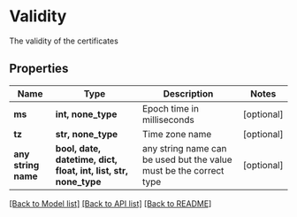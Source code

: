 # Validity

The validity of the certificates

## Properties
Name | Type | Description | Notes
------------ | ------------- | ------------- | -------------
**ms** | **int, none_type** | Epoch time in milliseconds | [optional] 
**tz** | **str, none_type** | Time zone name | [optional] 
**any string name** | **bool, date, datetime, dict, float, int, list, str, none_type** | any string name can be used but the value must be the correct type | [optional]

[[Back to Model list]](../README.md#documentation-for-models) [[Back to API list]](../README.md#documentation-for-api-endpoints) [[Back to README]](../README.md)


